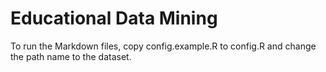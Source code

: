 # Educational Data Mining
To run the Markdown files, copy config.example.R to config.R and change the path name to the dataset.
